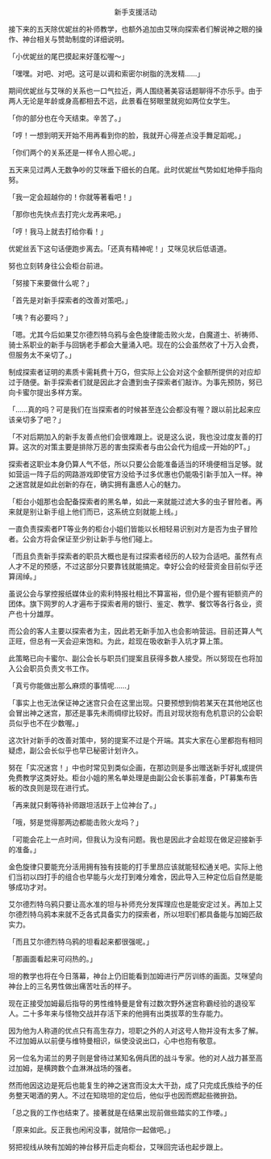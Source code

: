 <p align="center">新手支援活动</p>

接下来的五天除优妮丝的补师教学，也额外追加由艾咪向探索者们解说神之眼的操作、神台相关与赞助制度的详细说明。

「小优妮丝的尾巴摸起来好蓬松喔～」

「嘿嘿。对吧、对吧。这可是以调和索密尔树脂的洗发精……」

期间优妮丝与艾咪的关系也一口气拉近，两人围绕著美容话题聊得不亦乐乎。由于两人无论是年龄或身高都相去不远，此景看在努眼里就宛如两位女学生。

「你的部分也在今天结束。辛苦了。」

「哼！一想到明天开始不用再看到你的脸，我就开心得差点没手舞足蹈呢。」

「你们两个的关系还是一样令人担心呢。」

五天来见过两人无数争吵的艾咪垂下细长的白尾。此时优妮丝气势如虹地伸手指向努。

「我一定会超越你的！你就等著看吧！」

「那你也先快点去打完火龙再来吧。」

「哼！我马上就去打给你看！」

优妮丝丢下这句话便跑步离去。「还真有精神呢！」艾咪见状后低语道。

努也立刻转身往公会柜台前进。

「努接下来要做什么呢？」

「首先是对新手探索者的改善对策吧。」

「咦？有必要吗？」

「嗯。尤其今后如果艾尔德烈特乌鸦与金色旋律能击败火龙，白魔道士、祈祷师、骑士系职业的新手与回锅老手都会大量涌入吧。现在的公会虽然收了十万入会费，但服务太不亲切了。」

制成探索者证明的素质卡需耗费十万G，但实际上公会对这个金额所提供的对应却过于随便。新手探索者们就是因此才会遭到虫子探索者们敲诈。为事先预防，努已向卡蜜尔提出多样方案。

「……真的吗？可是我们在当探索者的时候甚至连公会都没有喔？跟以前比起来应该亲切多了吧？」

「不对后期加入的新手友善点他们会很难跟上。说是这么说，我也没过度友善的打算。这次的对策主要是排除万恶的害虫探索者与由公会代为组成一开始的PT。」

探索者这职业本身仍算人气不低，所以只要公会能准备适当的环境便相当足够。就如营运一阵子后的网路游戏即使官方没给予过多优惠也仍能吸引新手加入一样。神之迷宫就是如此创新的存在，确实拥有蛊惑人心的魅力。

「柜台小姐那也会配备探索者的黑名单，如此一来就能过滤大多的虫子冒险者。再来就是别让新手组上他们而已，这系统立刻就能上线。」

一直负责探索者PT等业务的柜台小姐们皆能以长相轻易识别对方是否为虫子冒险者。公会方将会保证至少别让新手与他们碰上。

「而且负责新手探索者的职员大概也是有过探索者经历的人较为合适吧。虽然有点人才不足的预感，不过这部分只要靠钱就能搞定。幸好公会的经营资金目前似乎还算阔绰。」

虽说公会与掌控报纸媒体业的索利特报社相比不算富裕，但仍是个握有钜额资产的团体。旗下网罗的人才遍布于探索者用的银行、鉴定、教学、餐饮等各行各业，资产也十分雄厚。

而公会的客人主要以探索者为主，因此若无新手加入也会影响营运。目前还算人气正旺，但总有一天会迎来饱和。为此，趁现在吸收新手入坑才算上策。

此策略已向卡蜜尔、副公会长与职员们提案且获得多数人接受。所以努现在也将加入公会职员负责文书工作。

「真亏你能做出那么麻烦的事情呢……」

「事实上也无法保证神之迷宫只会在这里出现。只要预想到倘若某天在其他地区也会冒出神之迷宫，那还是事先未雨绸缪比较好。而且对现状抱有危机意识的公会职员似乎也不在少数喔。」

这次针对新手的改善对策中，努的提案不过是个开端。其实大家在心里都抱有相同疑虑，副公会长似乎也早已秘密计划许久。

努在「实况迷宫！」中也时常见到类似企画，在那边则是多出赠送新手好礼或提供免费教学这类好处。柜台小姐的黑名单处理是由副公会长事前准备，PT募集布告板的改良则是现在进行式。

「再来就只剩等待补师跟坦活跃于上位神台了。」

「哦，努是觉得那两边都能击败火龙吗？」

「可能会花上一点时间，但我认为没有问题。我也是因此才会趁现在做足迎接新手的准备。」

金色旋律只要能充分活用拥有独有技能的打手里昂应该就能轻松通关吧。实际上他们当初以四打手的组合也早能与火龙打到难分难舍，因此导入三种定位后自然是能够成功才对。

艾尔德烈特乌鸦只要让高水准的坦与补师充分发挥理应也是能安定过关。再加上艾尔德烈特乌鸦本来就不乏各式具备实力的探索者，所以坦职们都具备能与加姆匹敌实力。

「而且艾尔德烈特乌鸦的坦看起来都很强呢。」

「那画面看起来可闷热的。」

坦的教学也将在今日落幕，神台上仍旧能看到加姆进行严厉训练的画面。艾咪望向神台上的三名男性做出痛苦吐舌的样子。

现在正接受加姆最后指导的男性维特曼是曾有过数次野外迷宫称霸经验的退役军人。二十多年来与怪物交战并存活下来的他拥有出类拔萃的生存能力。

因为他为人称道的优点只有高生存力，坦职之外的人对这号人物并没有太多了解。不过加姆从以前便与维特曼相识，纵使没说出口，心中也抱有敬意。

另一位名为诺兰的男子则是曾待过某知名佣兵团的战斗专家。他的对人战力甚至高过加姆，是横跨数个血淋淋战场的强者。

然而他因这边是死后也能复生的神之迷宫而没太大干劲，成了只完成氏族给予的任务整天喝酒的男人。不过在知晓坦的定位后，他似乎也因而燃起些微拚劲。

「总之我的工作也结束了。接著就是在结果出现前做些踏实的工作喽。」

「原来如此。反正我也闲闲没事，就陪你一起做吧。」

努把视线从映有加姆的神台移开后走向柜台，艾咪回完话也起步跟上。

